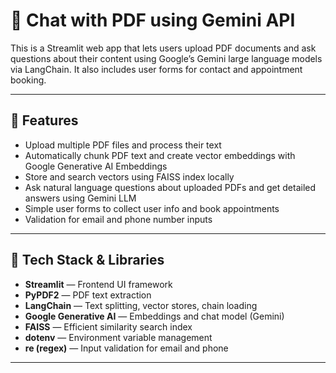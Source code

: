 # 📄 Chat with PDF using Gemini API

This is a Streamlit web app that lets users upload PDF documents and ask questions about their content using Google’s Gemini large language models via LangChain. It also includes user forms for contact and appointment booking.

---

## 🚀 Features

- Upload multiple PDF files and process their text
- Automatically chunk PDF text and create vector embeddings with Google Generative AI Embeddings
- Store and search vectors using FAISS index locally
- Ask natural language questions about uploaded PDFs and get detailed answers using Gemini LLM
- Simple user forms to collect user info and book appointments
- Validation for email and phone number inputs

---

## 🧰 Tech Stack & Libraries

- **Streamlit** — Frontend UI framework
- **PyPDF2** — PDF text extraction
- **LangChain** — Text splitting, vector stores, chain loading
- **Google Generative AI** — Embeddings and chat model (Gemini)
- **FAISS** — Efficient similarity search index
- **dotenv** — Environment variable management
- **re (regex)** — Input validation for email and phone

---



